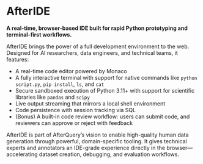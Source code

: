 # AfterIDE

**A real-time, browser-based IDE built for rapid Python prototyping and terminal-first workflows.**

AfterIDE brings the power of a full development environment to the web. Designed for AI researchers, data engineers, and technical teams, it features:

* A real-time code editor powered by Monaco
* A fully interactive terminal with support for native commands like `python script.py`, `pip install`, `ls`, and `cat`
* Secure sandboxed execution of Python 3.11+ with support for scientific libraries like `pandas` and `scipy`
* Live output streaming that mirrors a local shell environment
* Code persistence with session tracking via SQL
* (Bonus) A built-in code review workflow: users can submit code, and reviewers can approve or reject with feedback

AfterIDE is part of AfterQuery’s vision to enable high-quality human data generation through powerful, domain-specific tooling. It gives technical experts and annotators an IDE-grade experience directly in the browser—accelerating dataset creation, debugging, and evaluation workflows.


